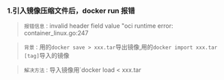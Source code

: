 ### 1.引入镜像压缩文件后，docker run 报错
>    `报错信息：`invalid header field value "oci runtime error: container_linux.go:247

>    `背景：`用的`docker save > xxx.tar`导出镜像,用的`docker import xxx.tar [tag]`导入的镜像

>    `解决方法：`导入镜像用`docker load < xxx.tar
